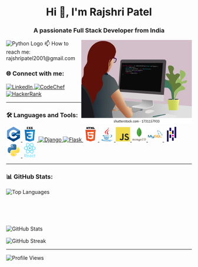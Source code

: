 
<h1 align="center">Hi 👋, I'm Rajshri Patel</h1>
<h3 align="center">A passionate Full Stack Developer from India </h3>
<img src="https://github.com/RajshriPatel1691/RajshriPatel1691/blob/main/python.jpg?raw=true" alt="Python Logo" width="1000">

<img align="right" alt="Coding" width="300" src="https://github.com/RajshriPatel1691/Firstproject/blob/main/img.png">
<!-- <img align="right" alt="Coding Girl" width="300" src="https://img.freepik.com/free-vector/programmer-concept-illustration_114360-2284.jpg"> -->
<!-- <img align="right" alt="Coding Girl" width="300" src="https://cdn.dribbble.com/users/1162077/screenshots/3848914/programmer.gif">
 -->
📫 How to reach me: rajshripatel2001@gmail.com

<!-- - 🔭 I’m currently working on **Web & AI projects**
- 🌱 I’m currently learning **Next.js & Data Science**
- 💬 Ask me about **Python, JavaScript, React, Flask**
- 📫 How to reach me: **rajshripatel2001@gmail.com**
- ⚡ Fun fact: *I debug better at midnight! 🌙*

--->

### 🌐 Connect with me: ###

<p align="left">
  <a href="https://www.linkedin.com/in/rajshri-patel-8170662b4" target="blank">
    <img align="center" src="https://raw.githubusercontent.com/rahuldkjain/github-profile-readme-generator/master/src/images/icons/Social/linked-in-alt.svg" alt="LinkedIn" height="30" width="40" />
  </a>
  <a href="https://www.codechef.com/users/rajshripatel20" target="blank">
    <img align="center" src="https://cdn.jsdelivr.net/npm/simple-icons@3.1.0/icons/codechef.svg" alt="CodeChef" height="30" width="40" />
  </a>
  <a href="https://www.hackerrank.com/rajshripatel2001" target="blank">
    <img align="center" src="https://raw.githubusercontent.com/rahuldkjain/github-profile-readme-generator/master/src/images/icons/Social/hackerrank.svg" alt="HackerRank" height="30" width="40" />
  </a>
</p>

---

### 🛠️ Languages and Tools: ###

<p align="left">
  <a href="https://www.w3schools.com/cpp/" target="_blank" rel="noreferrer">
    <img src="https://raw.githubusercontent.com/devicons/devicon/master/icons/cplusplus/cplusplus-original.svg" alt="C++" width="40" height="40" />
  </a>
  <a href="https://www.w3schools.com/css/" target="_blank" rel="noreferrer">
    <img src="https://raw.githubusercontent.com/devicons/devicon/master/icons/css3/css3-original-wordmark.svg" alt="CSS" width="40" height="40" />
  </a>
  <a href="https://www.djangoproject.com/" target="_blank" rel="noreferrer">
    <img src="https://cdn.worldvectorlogo.com/logos/django.svg" alt="Django" width="40" height="40" />
  </a>
  <a href="https://flask.palletsprojects.com/" target="_blank" rel="noreferrer">
    <img src="https://www.vectorlogo.zone/logos/pocoo_flask/pocoo_flask-icon.svg" alt="Flask" width="40" height="40" />
  </a>
  <a href="https://www.w3.org/html/" target="_blank" rel="noreferrer">
    <img src="https://raw.githubusercontent.com/devicons/devicon/master/icons/html5/html5-original-wordmark.svg" alt="HTML" width="40" height="40" />
  </a>
  <a href="https://www.java.com" target="_blank" rel="noreferrer">
    <img src="https://raw.githubusercontent.com/devicons/devicon/master/icons/java/java-original.svg" alt="Java" width="40" height="40" />
  </a>
  <a href="https://developer.mozilla.org/en-US/docs/Web/JavaScript" target="_blank" rel="noreferrer">
    <img src="https://raw.githubusercontent.com/devicons/devicon/master/icons/javascript/javascript-original.svg" alt="JavaScript" width="40" height="40" />
  </a>
  <a href="https://www.mongodb.com/" target="_blank" rel="noreferrer">
    <img src="https://raw.githubusercontent.com/devicons/devicon/master/icons/mongodb/mongodb-original-wordmark.svg" alt="MongoDB" width="40" height="40" />
  </a>
  <a href="https://www.mysql.com/" target="_blank" rel="noreferrer">
    <img src="https://raw.githubusercontent.com/devicons/devicon/master/icons/mysql/mysql-original-wordmark.svg" alt="MySQL" width="40" height="40" />
  </a>
  <a href="https://pandas.pydata.org/" target="_blank" rel="noreferrer">
    <img src="https://raw.githubusercontent.com/devicons/devicon/2ae2a900d2f041da66e950e4d48052658d850630/icons/pandas/pandas-original.svg" alt="Pandas" width="40" height="40" />
  </a>
  <a href="https://www.python.org" target="_blank" rel="noreferrer">
    <img src="https://raw.githubusercontent.com/devicons/devicon/master/icons/python/python-original.svg" alt="Python" width="40" height="40" />
  </a>
  <a href="https://reactjs.org/" target="_blank" rel="noreferrer">
    <img src="https://raw.githubusercontent.com/devicons/devicon/master/icons/react/react-original-wordmark.svg" alt="React" width="40" height="40" />
  </a>
</p>

---

### 📊 GitHub Stats: ###

<p>
  <img align="left" src="https://github-readme-stats.vercel.app/api/top-langs?username=rajshripatel1691&show_icons=true&locale=en&layout=compact" alt="Top Languages" />
</p>

<br><br><br><br><br>

<p>
  <img align="center" src="https://github-readme-stats.vercel.app/api?username=rajshripatel1691&show_icons=true&locale=en" alt="GitHub Stats" />
</p>

<p>
  <img align="center" src="https://github-readme-streak-stats.herokuapp.com/?user=rajshripatel1691&" alt="GitHub Streak" />
</p>

---

<p align="left">
  <img src="https://komarev.com/ghpvc/?username=rajshripatel1691&label=Profile%20views&color=0e75b6&style=flat" alt="Profile Views" />
</p>

